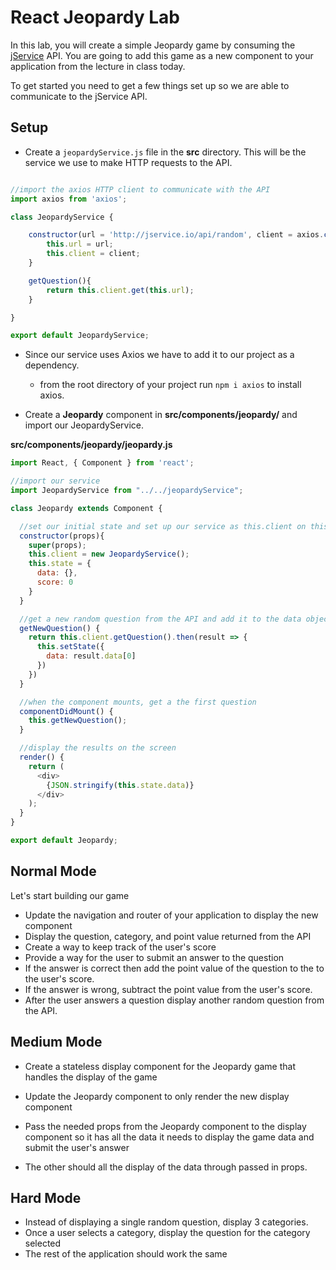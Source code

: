 # React Jeopardy Lab
In this lab, you will create a simple Jeopardy game by consuming the [jService](http://jservice.io/) API. You are going to add this game as a new component to your application from the lecture in class today.

To get started you need to get a few things set up so we are able to communicate to the jService API.

## Setup

* Create a `jeopardyService.js` file in the **src** directory. This will be the service we use to make HTTP requests to the API.
```javascript

//import the axios HTTP client to communicate with the API
import axios from 'axios';

class JeopardyService {

    constructor(url = 'http://jservice.io/api/random', client = axios.create()){
        this.url = url;
        this.client = client;
    }

    getQuestion(){
        return this.client.get(this.url);
    }

}

export default JeopardyService;

```

* Since our service uses Axios we have to add it to our project as a dependency.
    * from the root directory of your project run `npm i axios` to install axios.

* Create a **Jeopardy** component in **src/components/jeopardy/** and import our JeopardyService.

**src/components/jeopardy/jeopardy.js**
```javascript
import React, { Component } from 'react';

//import our service
import JeopardyService from "../../jeopardyService";

class Jeopardy extends Component {

  //set our initial state and set up our service as this.client on this component
  constructor(props){
    super(props);
    this.client = new JeopardyService();
    this.state = {
      data: {},
      score: 0
    }
  }

  //get a new random question from the API and add it to the data object in state
  getNewQuestion() {
    return this.client.getQuestion().then(result => {
      this.setState({
        data: result.data[0]
      })
    })
  }

  //when the component mounts, get a the first question
  componentDidMount() {
    this.getNewQuestion();
  }

  //display the results on the screen
  render() {
    return (
      <div>
        {JSON.stringify(this.state.data)}
      </div>
    );
  }
}

export default Jeopardy;

```

## Normal Mode
Let's start building our game

* Update the navigation and router of your application to display the new component
* Display the question, category, and point value returned from the API
* Create a way to keep track of the user's score
* Provide a way for the user to submit an answer to the question
* If the answer is correct then add the point value of the question to the to the user's score. 
* If the answer is wrong, subtract the point value from the user's score.
* After the user answers a question display another random question from the API.

## Medium Mode 

* Create a stateless display component for the Jeopardy game that handles the display of the game
* Update the Jeopardy component to only render the new display component
* Pass the needed props from the Jeopardy component to the display component so it has all the data it needs to display the game data and submit the user's answer

* The other should all the display of the data through passed in props. 

## Hard Mode
* Instead of displaying a single random question, display 3 categories. 
* Once a user selects a category, display the question for the category selected
* The rest of the application should work the same
